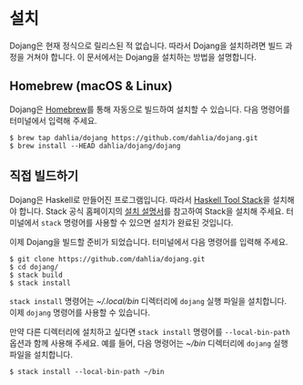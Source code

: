 설치
====

Dojang은 현재 정식으로 릴리스된 적 없습니다.  따라서 Dojang을 설치하려면 빌드
과정을 거쳐야 합니다.  이 문서에서는 Dojang을 설치하는 방법을 설명합니다.


Homebrew (macOS & Linux)
------------------------

Dojang은 [Homebrew]를 통해 자동으로 빌드하여 설치할 수 있습니다.
다음 명령어를 터미널에서 입력해 주세요.

~~~~ console
$ brew tap dahlia/dojang https://github.com/dahlia/dojang.git
$ brew install --HEAD dahlia/dojang/dojang
~~~~

[Homebrew]: https://brew.sh/


직접 빌드하기
-------------

Dojang은 Haskell로 만들어진 프로그램입니다.  따라서 [Haskell Tool Stack]을
설치해야 합니다.  Stack 공식 홈페이지의 [설치 설명서][1]를 참고하여
Stack을 설치해 주세요.  터미널에서 `stack` 명령어를 사용할 수 있으면
설치가 완료된 것입니다.

이제 Dojang을 빌드할 준비가 되었습니다.  터미널에서 다음 명령어를 입력해 주세요.

~~~~ console
$ git clone https://github.com/dahlia/dojang.git
$ cd dojang/
$ stack build
$ stack install
~~~~

`stack install` 명령어는 *~/.local/bin* 디렉터리에 `dojang` 실행 파일을
설치합니다.  이제 `dojang` 명령어를 사용할 수 있습니다.

만약 다른 디렉터리에 설치하고 싶다면 `stack install` 명령어를 `--local-bin-path`
옵션과 함께 사용해 주세요.  예를 들어, 다음 명령어는 *~/bin* 디렉터리에 `dojang`
실행 파일을 설치합니다.

~~~~ console
$ stack install --local-bin-path ~/bin
~~~~

[Haskell Tool Stack]: https://haskellstack.org/
[1]: https://docs.haskellstack.org/en/stable/install_and_upgrade/
